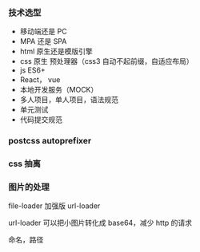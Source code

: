 ### 技术选型

- 移动端还是 PC
- MPA 还是 SPA
- html 原生还是模版引擎
- css 原生 预处理器（css3 自动不起前缀，自适应布局）
- js ES6+
- React， vue
- 本地开发服务（MOCK）
- 多人项目，单人项目，语法规范
- 单元测试
- 代码提交规范

### postcss autoprefixer

### css 抽离

### 图片的处理

file-loader 加强版 url-loader

url-loader 可以把小图片转化成 base64，减少 http 的请求

命名，路径

